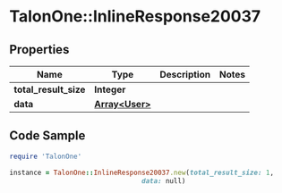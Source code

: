 # TalonOne::InlineResponse20037

## Properties

Name | Type | Description | Notes
------------ | ------------- | ------------- | -------------
**total_result_size** | **Integer** |  | 
**data** | [**Array&lt;User&gt;**](User.md) |  | 

## Code Sample

```ruby
require 'TalonOne'

instance = TalonOne::InlineResponse20037.new(total_result_size: 1,
                                 data: null)
```



